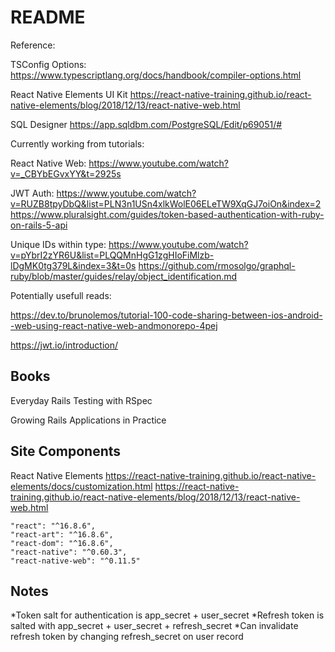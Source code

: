 # README

Reference:

TSConfig Options:
https://www.typescriptlang.org/docs/handbook/compiler-options.html

React Native Elements UI Kit
https://react-native-training.github.io/react-native-elements/blog/2018/12/13/react-native-web.html

SQL Designer
https://app.sqldbm.com/PostgreSQL/Edit/p69051/#

Currently working from tutorials:

React Native Web:
https://www.youtube.com/watch?v=_CBYbEGvxYY&t=2925s

JWT Auth:
https://www.youtube.com/watch?v=RUZB8tpyDbQ&list=PLN3n1USn4xlkWolE06ELeTW9XqGJ7oiOn&index=2
https://www.pluralsight.com/guides/token-based-authentication-with-ruby-on-rails-5-api

Unique IDs within type:
https://www.youtube.com/watch?v=pYbrI2zYR6U&list=PLQQMnHgG1zgHIoFiMlzb-lDgMK0tg379L&index=3&t=0s
https://github.com/rmosolgo/graphql-ruby/blob/master/guides/relay/object_identification.md

Potentially usefull reads:

https://dev.to/brunolemos/tutorial-100-code-sharing-between-ios-android--web-using-react-native-web-andmonorepo-4pej

https://jwt.io/introduction/

## Books

Everyday Rails Testing with RSpec

Growing Rails Applications in Practice

## Site Components

React Native Elements
https://react-native-training.github.io/react-native-elements/docs/customization.html
https://react-native-training.github.io/react-native-elements/blog/2018/12/13/react-native-web.html



    "react": "^16.8.6",
    "react-art": "^16.8.6",
    "react-dom": "^16.8.6",
    "react-native": "^0.60.3",
    "react-native-web": "^0.11.5"




## Notes

*Token salt for authentication is app_secret + user_secret
*Refresh token is salted with app_secret + user_secret + refresh_secret
*Can invalidate refresh token by changing refresh_secret on user record
